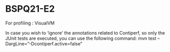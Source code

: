 # BSPQ21-E2

For profiling : VisualVM

In case you wish to ‘ignore’ the annotations related to Contiperf, so only the JUnit tests are executed, you can use the following command:
mvn test –DargLine=”-Dcontiperf.active=false”

